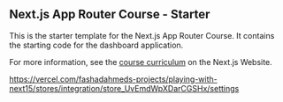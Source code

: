 ## Next.js App Router Course - Starter

This is the starter template for the Next.js App Router Course. It contains the starting code for the dashboard application.

For more information, see the [course curriculum](https://nextjs.org/learn) on the Next.js Website.


https://vercel.com/fashadahmeds-projects/playing-with-next15/stores/integration/store_UvEmdWpXDarCGSHx/settings